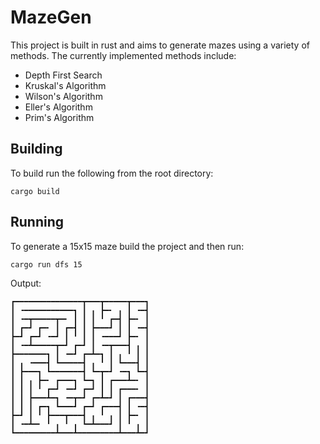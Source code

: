 # MazeGen

This project is built in rust and aims to generate mazes using a variety of methods. The currently implemented methods include:

 - Depth First Search
 - Kruskal's Algorithm
 - Wilson's Algorithm
 - Eller's Algorithm
 - Prim's Algorithm

## Building

To build run the following from the root directory:

```
cargo build
```

## Running

To generate a 15x15 maze build the project and then run:

```
cargo run dfs 15
```

Output:

```
┏━━━━━━━━━━━━━━━┳━━━┳━━━━━┳━━━┓
┃ ╺━━━━━━━━━━━┓ ┃ ╻ ┣━╸ ╻ ┃ ╺━┫
┃ ╺━┳━━━━━┳━╸ ┃ ┃ ┃ ╹ ┏━┫ ┣━╸ ┃
┃ ┏━┛ ┏━╸ ┃ ┏━┫ ┃ ┣━━━┛ ┃ ┃ ╺━┫
┣━┛ ┏━┛ ╺━┛ ┃ ╹ ┃ ┃ ╺━━━┛ ┣━╸ ┃
┃ ╺━┻━━━━━┳━┛ ┏━┛ ┃ ╺━┳━━━┫ ╻ ┃
┣━━━━━━━┓ ┃ ╺━┛ ┏━┻━┓ ┃ ╻ ╹ ┃ ┃
┃ ╻ ╺━━━┫ ┗━━━━━┫ ╻ ╹ ┃ ┗━━━┫ ┃
┃ ┣━━━┓ ┗━━━━━━━┫ ┗━┳━┛ ╺━┓ ┗━┫
┃ ┃ ╻ ┣━╸ ┏━━━┓ ┗━┓ ┃ ┏━━━┻━╸ ┃
┃ ┃ ┃ ╹ ┏━┛ ╺━┛ ┏━┛ ┃ ┃ ┏━━━╸ ┃
┃ ┃ ┣━━━┻━┓ ╺━┳━┛ ┏━┻━┛ ┃ ┏━━━┫
┃ ┃ ┃ ┏━┓ ┗━━━┛ ┏━┛ ┏━━━┫ ┃ ╺━┫
┣━┛ ┃ ╹ ┣━━━┳━━━┫ ╻ ╹ ╻ ┃ ┣━╸ ┃
┃ ╺━┻━╸ ╹ ╻ ╹ ╻ ┗━┻━━━┛ ┃ ╹ ╻ ┃
┗━━━━━━━━━┻━━━┻━━━━━━━━━┻━━━┻━┛
```

